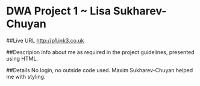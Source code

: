 # DWA Project 1 ~ Lisa Sukharev-Chuyan

##Live URL
<http://p1.ink3.co.uk>

##Descripion
Info about me as required in the project guidelines, presented using HTML.

##Details
No login, no outside code used. Maxim Sukharev-Chuyan helped me with styling.